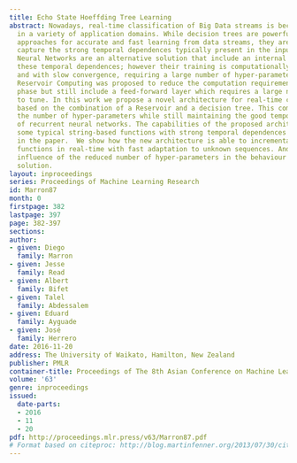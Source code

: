 ```yaml
---
title: Echo State Hoeffding Tree Learning
abstract: Nowadays, real-time classification of Big Data streams is becoming essential
  in a variety of application domains. While decision trees are powerful and easy-to-deploy
  approaches for accurate and fast learning from data streams, they are unable to
  capture the strong temporal dependences typically present in the input data. Recurrent
  Neural Networks are an alternative solution that include an internal memory to capture
  these temporal dependences; however their training is computationally very expensive
  and with slow convergence, requiring a large number of hyper-parameters to tune.
  Reservoir Computing was proposed to reduce the computation requirements of the training
  phase but still include a feed-forward layer which requires a large number of parameters
  to tune. In this work we propose a novel architecture for real-time classification
  based on the combination of a Reservoir and a decision tree. This combination reduces
  the number of hyper-parameters while still maintaining the good temporal properties
  of recurrent neural networks. The capabilities of the proposed architecture to learn
  some typical string-based functions with strong temporal dependences are evaluated
  in the paper.  We show how the new architecture is able to incrementally learn these
  functions in real-time with fast adaptation to unknown sequences. And we study the
  influence of the reduced number of hyper-parameters in the behaviour of the proposed
  solution.
layout: inproceedings
series: Proceedings of Machine Learning Research
id: Marron87
month: 0
firstpage: 382
lastpage: 397
page: 382-397
sections: 
author:
- given: Diego
  family: Marron
- given: Jesse
  family: Read
- given: Albert
  family: Bifet
- given: Talel
  family: Abdessalem
- given: Eduard
  family: Ayguade
- given: José
  family: Herrero
date: 2016-11-20
address: The University of Waikato, Hamilton, New Zealand
publisher: PMLR
container-title: Proceedings of The 8th Asian Conference on Machine Learning
volume: '63'
genre: inproceedings
issued:
  date-parts:
  - 2016
  - 11
  - 20
pdf: http://proceedings.mlr.press/v63/Marron87.pdf
# Format based on citeproc: http://blog.martinfenner.org/2013/07/30/citeproc-yaml-for-bibliographies/
---
```

